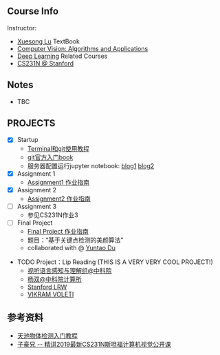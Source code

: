 ## Course Info
Instructor: 
- [Xuesong Lu](http://dase.ecnu.edu.cn/dase-module-gateway/dase/teacher/single_teacher.html?teacherId=40)
TextBook
- [Computer Vision: Algorithms and Applications](http://szeliski.org/Book/drafts/SzeliskiBook_20100903_draft.pdf)
- [Deep Learning](http://www.deeplearningbook.org/)
Related Courses
- [CS231N @ Stanford](https://cs231n.github.io/)

## Notes
- TBC

## PROJECTS
- [x] Startup
    - [Terminal和git使用教程](http://106.75.225.141/chieh/2020_ecnu_dase_cv_assignment/blob/master/terminal%E5%92%8Cgit%E4%BD%BF%E7%94%A8%E6%96%B9%E6%B3%95.md?nsukey=z7azPxMWJcyywBqLgyCj8ejMC%2FgmCErqdRH6OtxOXDNCTf7ESbC4Xk9x3hYP6Z601AwOU367Mx%2B4tCLWCnlsYi6s3%2F%2BZVjgiq%2BalylJJ8YibuduD7XtVH1u6QPjLhVQ1K1EYHL1b4A65zUUxTR6YOrPsmtVWpkJFv2z9oSjb9Go%3D)
  - [git官方入门book](https://git-scm.com/book/zh/v2)
  - 服务器配置运行jupyter notebook: [blog1](https://zhuanlan.zhihu.com/p/20226040) [blog2](https://cloud.tencent.com/developer/article/1532672)
- [x] Assignment 1
  - [Assignment1 作业指南](http://106.75.225.141/chieh/2020_ecnu_dase_cv_assignment?nsukey=Qj92Qy6%2BuQVQchYbQaUW2vQxY0C4Bs2SfcV%2BE5hXPx17tLD5fbkWnoFaDmqoHWM5uy9Hk%2BwQ885mtFQl4AezrqlwJhFs4so6mD8x83sNHNQK%2BaV9q5Hsf%2BJpXfWiZlrWPkZhNcevyid72u7uwHewgpCvUHGJGj0a4IypRcWDANhsuYBY6pWYey0TtpPaSJJuulwE01zglwjOoB%2BrZhxE4Q%3D%3D)
- [x] Assignment 2
  - [Assignment2 作业指南](http://106.75.225.141/chieh/2020_ecnu_dase_cv_assignment/blob/master/assignment2.md)
- [ ] Assignment 3
  - 参见CS231N作业3
- [ ] Final Project
  - [Final Project 作业指南](http://106.75.225.141/chieh/2020_ecnu_dase_cv_assignment/blob/master/final_project.md)
  - 题目：“基于关键点检测的美颜算法”
  - collaborated with @ [Yuntao Du](https://zealscott.com/)
- TODO Project：Lip Reading (THIS IS A VERY VERY COOL PROJECT!)
  - [视听语言感知与理解组@中科院](http://vipl.ict.ac.cn/team.php?id=10)
  - [杨双@中科院计算所](http://vipl.ict.ac.cn/people/~syang)
  - [Stanford LRW](https://www.robots.ox.ac.uk/~vgg/data/lip_reading/lrw1.html)
  - [VIKRAM VOLETI](https://voletiv.github.io/)

## 参考资料
- [天池物体检测入门教程](https://tianchi.aliyun.com/course/video?spm=5176.12586971.1001.1.43ee69a6MIANrO&liveId=41141)
- [子豪兄 -- 精讲2019最新CS231N斯坦福计算机视觉公开课](https://www.bilibili.com/video/BV1K7411W7So?from=search&seid=805082307326787596)
